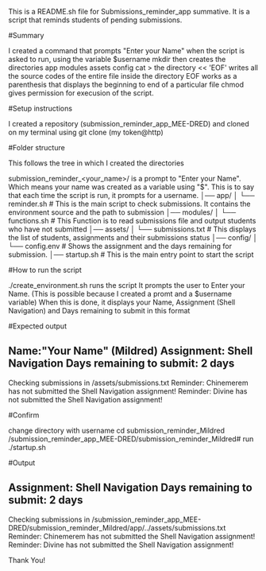 This is a README.sh file for Submissions_reminder_app summative.
It is a script that reminds students of pending submissions.


#Summary 


I created a command that prompts "Enter your Name" when the script is asked to run, using the  variable $username 
mkdir then creates the directories app modules assets config 
cat > the directory << 'EOF' writes all the source codes of the entire file inside the directory
EOF works as a parenthesis that displays the beginning to end of a particular file
chmod gives permission for execusion of the script.


#Setup instructions


I created a repository (submission_reminder_app_MEE-DRED) and cloned on my terminal using git clone (my token@http)


#Folder structure

 
This follows the tree in which I created the directories


submission_reminder_<your_name>/ is a prompt to "Enter your Name". Which means your name was created as a variable using "$". This is to say that each time the script is run, it prompts for a username.
│── app/
│   └── reminder.sh      # This is the main script to check submissions. It contains the environment source and the path to submission
│── modules/
│   └── functions.sh     # This  Function is to read submissions file and output students who have not submitted
│── assets/
│   └── submissions.txt  # This displays the list of students, assignments  and their submissions status
│── config/
│   └── config.env       # Shows the assignment and the days remaining for submission.
│── startup.sh           # This is the main entry point to start the script


#How to run the script 


./create_environment.sh  runs the script
It prompts the user to Enter your Name. (This is possible because I created a promt and a $username variable)
When this is done, it displays your Name, Assignment (Shell Navigation) and Days remaining to submit in this format


#Expected output


Name:"Your Name" (Mildred)
Assignment: Shell Navigation
Days remaining to submit: 2 days
--------------------------------------------
Checking submissions in /assets/submissions.txt
Reminder: Chinemerem has not submitted the Shell Navigation assignment!
Reminder: Divine has not submitted the Shell Navigation assignment!


#Confirm


change directory with username
cd submission_reminder_Mildred
/submission_reminder_app_MEE-DRED/submission_reminder_Mildred#
run  ./startup.sh

#Output


Assignment: Shell Navigation
Days remaining to submit: 2 days
--------------------------------------------
Checking submissions in /submission_reminder_app_MEE-DRED/submission_reminder_Mildred/app/../assets/submissions.txt
Reminder: Chinemerem has not submitted the Shell Navigation assignment!
Reminder: Divine has not submitted the Shell Navigation assignment!

Thank You!

